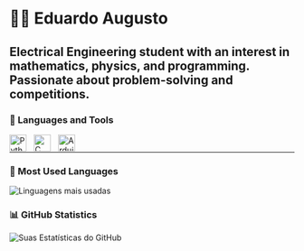 # 🏄‍♂️ Eduardo Augusto

Electrical Engineering student with an interest in mathematics, physics, and programming. Passionate about problem-solving and competitions.
---

### 🧰 Languages and Tools

<img align="left" alt="Python" width="30px" style="padding-right:10px;" src="https://cdn.jsdelivr.net/gh/devicons/devicon/icons/python/python-plain.svg" />
<img align="left" alt="C" width="30px" style="padding-right:10px;" src="https://cdn.jsdelivr.net/gh/devicons/devicon/icons/c/c-original.svg" />
<img align="left" alt="Arduino" width="30px" style="padding-right:10px;" src="https://cdn.jsdelivr.net/gh/devicons/devicon/icons/arduino/arduino-original.svg" />
<br />

---

### 🚀 Most Used Languages

![Linguagens mais usadas](https://github-readme-stats.vercel.app/api/top-langs/?username=edu92337&layout=compact&theme=gruvbox)


### 📊 GitHub Statistics

![Suas Estatísticas do GitHub](https://github-readme-stats.vercel.app/api?username=edu92337&show_icons=true&theme=gruvbox)
